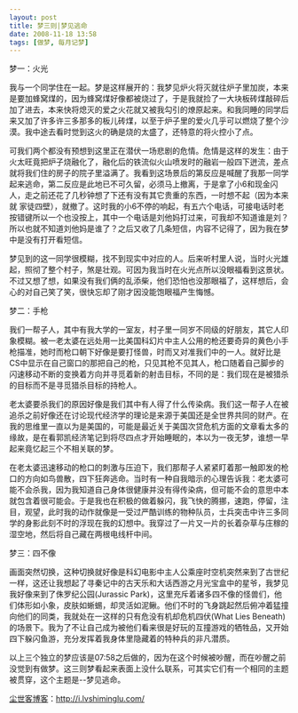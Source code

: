 ```yaml
---
layout: post
title: 梦三则|梦见逃命
date: 2008-11-18 13:58
tags: [做梦, 每月记梦]
---
```

梦一：火光

我与一个同学住在一起。梦是这样展开的：我梦见炉火将灭就往炉子里加炭，本来是要加蜂窝煤的，因为蜂窝煤好像都被烧过了，于是我就捡了一大块板砖煤敲碎后加了进去，本来快将熄灭的爱之火花就又被我勾引的燎原起来。和我同睡的同学后来又加了许多许三多那多的板儿砖煤，以至于炉子里的爱火几乎可以燃烧了整个沙漠。我中途去看时觉到这火的确是烧的太盛了，还特意的将火控小了点。

可我们两个都没有预想到这里正在潜伏一场悲剧的危情。危情是这样的发生：由于火太旺竟把炉子烧融化了，融化后的铁流似火山喷发时的融岩一般四下迸流，差点就将我们住的房子的院子里溢满了。我看到这场景后的第反应是喊醒了我那一同学起来逃命，第二反应是此地已不可久留，必须马上撤离，于是拿了小6和现金闪人，走之前还花了几秒钟想了下还有没有其它贵重的东西，一时想不起（因为本来就 家徒四壁），就撤了。这时我的小6不停的响起，有五六个电话，可接电话时老按错键所以一个也没按上，其中一个电话是刘他妈打过来，可我却不知道谁是刘？所以也就不知道刘他妈是谁了？之后又收了几条短信，内容不记得了，因为我在梦中是没有打开看短信。

梦见到的这一同学很模糊，找不到现实中对应的人。后来听村里人说，当时火光雄起，照彻了整个村子，煞是壮观。可因为我当时在火光点所以没眼福看到这景状。不过又想了想，如果没有我们俩的乱添柴，他们恐怕也没那眼福了，这样想后，会心的对自己笑了笑，很快忘却了刚才因没能饱眼福产生悔憾。

梦二：手枪

我们一帮子人，其中有我大学的一室友，村子里一同岁不同级的好朋友，其它人印象模糊。被一老太婆在远处用一比美国科幻片中主人公用的枪还要奇异的黄色小手枪描准，她时而枪口朝下好像是要打怪兽，时而又对准我们中的一人。就好比是CS中显示在自己窗口的那把自己的枪，只见其枪不见其人，枪口随着自己脚步的闪速移动不断的变换着方向并寻觅着新的射击目标，不同的是：我们现在是被猎杀的目标而不是寻觅猎杀目标的持枪人。

老太婆要杀我们的原因好像是我们其中有人得了什么传染病。我们这一帮子人在被追杀之前好像还在讨论现代经济学的理论是来源于美国还是全世界共同的财产。在我的思维里一直以为是美国的，可能是最近关于美国次贷危机方面的文章看太多的缘故，是在看郭凯经济笔记到将尽四点才开始睡眠的，本以为一夜无梦，谁想一早起来竟忆起三个不相关联的梦。

在老太婆迅速移动的枪口的刺激与压迫下，我们那帮子人紧紧盯着那一触即发的枪口的方向如鸟兽散，四下狂奔逃命。当时有一种自我暗示的心理告诉我：老太婆可能不会杀我，因为我知道自己身体很健康并没有得传染病，但可能不会的意思中本就包含着很可能会。于是我也在积极的做着躲闪，我飞快的腾挪，速跑，停留，注目，观望，此时我的动作就像是一受过严酷训练的物种队员，士兵突击中许三多同学的身影此刻不时的浮现在我的幻想中。我穿过了一片又一片的长着杂草与庄稼的湿空地，然后将自己藏在两根电线杆中间。

梦三：四不像

画面突然切换，这种切换就好像是科幻电影中主人公乘座时空机突然来到了古世纪一样，这还让我想起了寻秦记中的古天乐和大话西游之月光宝盒中的星爷，我梦见我好像来到了侏罗纪公园(Jurassic Park)，这里充斥着诸多四不像的怪兽们，他们体形如小象，皮肤如蜥蜴，却灵活如泥鳅。他们不时的飞身跳起然后俯冲着猛撞向他们的同类，我就处在一这样的只有危没有机却危机四伏(What Lies Beneath)的场景下。我为了不让自己成为被他们看来很是好玩的互撞游戏的牺牲品，又开始四下躲闪鱼游，充分发挥着我身体里隐藏着的特种兵的非凡潜质。

以上三个独立的梦应该是07:58之后做的，因为在这个时候被吵醒，而在吵醒之前没觉到有做梦。这三则梦看起来表面上没什么联系，可其实它们有一个相同的主题被贯穿，这个主题是--梦见逃命。

<a href="http://i.lvshiminglu.com/">尘世客博客</a>：<a href="http://i.lvshiminglu.com/">http://i.lvshiminglu.com/</a>

